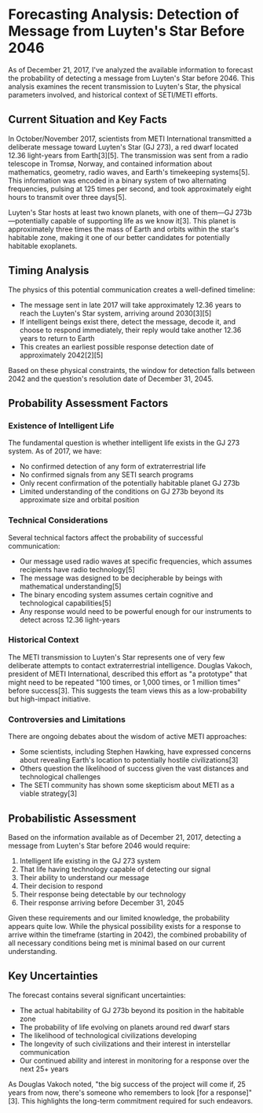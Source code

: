 # Forecasting Analysis: Detection of Message from Luyten's Star Before 2046

As of December 21, 2017, I've analyzed the available information to forecast the probability of detecting a message from Luyten's Star before 2046. This analysis examines the recent transmission to Luyten's Star, the physical parameters involved, and historical context of SETI/METI efforts.

## Current Situation and Key Facts

In October/November 2017, scientists from METI International transmitted a deliberate message toward Luyten's Star (GJ 273), a red dwarf located 12.36 light-years from Earth[3][5]. The transmission was sent from a radio telescope in Tromsø, Norway, and contained information about mathematics, geometry, radio waves, and Earth's timekeeping systems[5]. This information was encoded in a binary system of two alternating frequencies, pulsing at 125 times per second, and took approximately eight hours to transmit over three days[5].

Luyten's Star hosts at least two known planets, with one of them—GJ 273b—potentially capable of supporting life as we know it[3]. This planet is approximately three times the mass of Earth and orbits within the star's habitable zone, making it one of our better candidates for potentially habitable exoplanets.

## Timing Analysis

The physics of this potential communication creates a well-defined timeline:

- The message sent in late 2017 will take approximately 12.36 years to reach the Luyten's Star system, arriving around 2030[3][5]
- If intelligent beings exist there, detect the message, decode it, and choose to respond immediately, their reply would take another 12.36 years to return to Earth
- This creates an earliest possible response detection date of approximately 2042[2][5]

Based on these physical constraints, the window for detection falls between 2042 and the question's resolution date of December 31, 2045.

## Probability Assessment Factors

### Existence of Intelligent Life

The fundamental question is whether intelligent life exists in the GJ 273 system. As of 2017, we have:
- No confirmed detection of any form of extraterrestrial life
- No confirmed signals from any SETI search programs
- Only recent confirmation of the potentially habitable planet GJ 273b
- Limited understanding of the conditions on GJ 273b beyond its approximate size and orbital position

### Technical Considerations

Several technical factors affect the probability of successful communication:
- Our message used radio waves at specific frequencies, which assumes recipients have radio technology[5]
- The message was designed to be decipherable by beings with mathematical understanding[5]
- The binary encoding system assumes certain cognitive and technological capabilities[5]
- Any response would need to be powerful enough for our instruments to detect across 12.36 light-years

### Historical Context

The METI transmission to Luyten's Star represents one of very few deliberate attempts to contact extraterrestrial intelligence. Douglas Vakoch, president of METI International, described this effort as "a prototype" that might need to be repeated "100 times, or 1,000 times, or 1 million times" before success[3]. This suggests the team views this as a low-probability but high-impact initiative.

### Controversies and Limitations

There are ongoing debates about the wisdom of active METI approaches:
- Some scientists, including Stephen Hawking, have expressed concerns about revealing Earth's location to potentially hostile civilizations[3]
- Others question the likelihood of success given the vast distances and technological challenges
- The SETI community has shown some skepticism about METI as a viable strategy[3]

## Probabilistic Assessment

Based on the information available as of December 21, 2017, detecting a message from Luyten's Star before 2046 would require:

1. Intelligent life existing in the GJ 273 system
2. That life having technology capable of detecting our signal
3. Their ability to understand our message
4. Their decision to respond
5. Their response being detectable by our technology
6. Their response arriving before December 31, 2045

Given these requirements and our limited knowledge, the probability appears quite low. While the physical possibility exists for a response to arrive within the timeframe (starting in 2042), the combined probability of all necessary conditions being met is minimal based on our current understanding.

## Key Uncertainties

The forecast contains several significant uncertainties:
- The actual habitability of GJ 273b beyond its position in the habitable zone
- The probability of life evolving on planets around red dwarf stars
- The likelihood of technological civilizations developing
- The longevity of such civilizations and their interest in interstellar communication
- Our continued ability and interest in monitoring for a response over the next 25+ years

As Douglas Vakoch noted, "the big success of the project will come if, 25 years from now, there's someone who remembers to look [for a response]"[3]. This highlights the long-term commitment required for such endeavors.